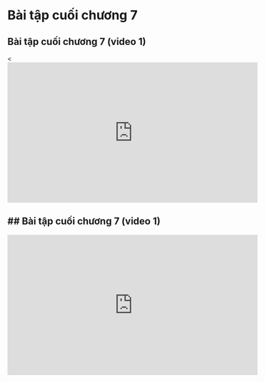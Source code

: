 # Bài tập cuối chương 7
## Bài tập cuối chương 7 (video 1)
<<iframe width="560" height="315" src="https://www.youtube.com/embed/RGThK573Tnw?si=7boKSvvUzi56UWma" title="YouTube video player" frameborder="0" allow="accelerometer; autoplay; clipboard-write; encrypted-media; gyroscope; picture-in-picture; web-share" referrerpolicy="strict-origin-when-cross-origin" allowfullscreen></iframe>

## ## Bài tập cuối chương 7 (video 1)
<iframe width="560" height="315" src="https://www.youtube.com/embed/AMhIyx6Q8Fw?si=bbj16a7f5SfBfyTp" title="YouTube video player" frameborder="0" allow="accelerometer; autoplay; clipboard-write; encrypted-media; gyroscope; picture-in-picture; web-share" referrerpolicy="strict-origin-when-cross-origin" allowfullscreen></iframe>

